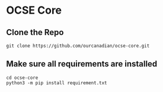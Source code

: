 # OCSE Core

## Clone the Repo
```
git clone https://github.com/ourcanadian/ocse-core.git
```

## Make sure all requirements are installed
```
cd ocse-core
python3 -m pip install requirement.txt
```

